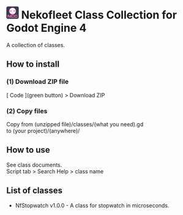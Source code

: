 # <img src="icon.png" width="32" alt="addon icon"> Nekofleet Class Collection for Godot Engine 4
A collection of classes.

## How to install

### (1) Download ZIP file
\[ Code \](green button) &gt; Download ZIP

### (2) Copy files
Copy from (unzipped file)/classes/(what you need).gd  
to (your project)/(anywhere)/

## How to use
See class documents.  
Script tab &gt; Search Help &gt; class name

## List of classes
- NfStopwatch v1.0.0 - A class for stopwatch in microseconds.
